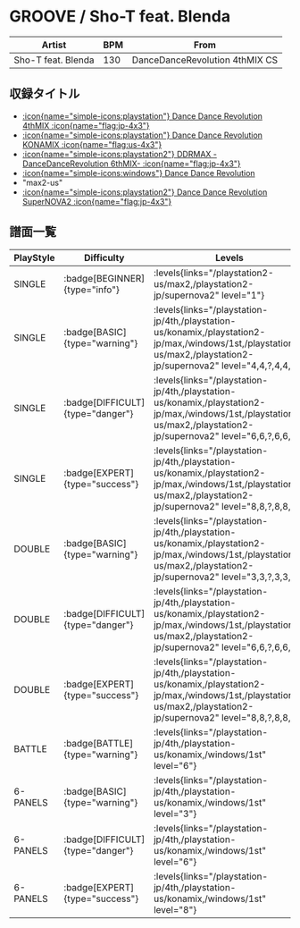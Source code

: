 # GROOVE / Sho-T feat. Blenda

|Artist|BPM|From|
|------|---|----|
|Sho-T feat. Blenda|130|DanceDanceRevolution 4thMIX CS|

## 収録タイトル

- [:icon{name="simple-icons:playstation"} Dance Dance Revolution 4thMIX :icon{name="flag:jp-4x3"}](/playstation-jp/4th)
- [:icon{name="simple-icons:playstation"} Dance Dance Revolution KONAMIX :icon{name="flag:us-4x3"}](/playstation-us/konamix)
- [:icon{name="simple-icons:playstation2"} DDRMAX -DanceDanceRevolution 6thMIX- :icon{name="flag:jp-4x3"}](/playstation2-jp/max)
- [:icon{name="simple-icons:windows"} Dance Dance Revolution](/windows/1st)
- "max2-us"
- [:icon{name="simple-icons:playstation2"} Dance Dance Revolution SuperNOVA2 :icon{name="flag:jp-4x3"}](/playstation2-jp/supernova2)

## 譜面一覧

|PlayStyle|Difficulty|Levels|Notes|Movie|
|---------|----------|------|-----|-----|
|SINGLE| :badge[BEGINNER]{type="info"}| :levels{links="/playstation2-us/max2,/playstation2-jp/supernova2" level="1"}|81/0||
|SINGLE| :badge[BASIC]{type="warning"}| :levels{links="/playstation-jp/4th,/playstation-us/konamix,/playstation2-jp/max,/windows/1st,/playstation2-us/max2,/playstation2-jp/supernova2" level="4,4,?,4,4,4"}|139/0||
|SINGLE| :badge[DIFFICULT]{type="danger"}| :levels{links="/playstation-jp/4th,/playstation-us/konamix,/playstation2-jp/max,/windows/1st,/playstation2-us/max2,/playstation2-jp/supernova2" level="6,6,?,6,6,6"}|195/0||
|SINGLE| :badge[EXPERT]{type="success"}| :levels{links="/playstation-jp/4th,/playstation-us/konamix,/playstation2-jp/max,/windows/1st,/playstation2-us/max2,/playstation2-jp/supernova2" level="8,8,?,8,8,8"}|264/0||
|DOUBLE| :badge[BASIC]{type="warning"}| :levels{links="/playstation-jp/4th,/playstation-us/konamix,/playstation2-jp/max,/windows/1st,/playstation2-us/max2,/playstation2-jp/supernova2" level="3,3,?,3,3,3"}|134/0||
|DOUBLE| :badge[DIFFICULT]{type="danger"}| :levels{links="/playstation-jp/4th,/playstation-us/konamix,/playstation2-jp/max,/windows/1st,/playstation2-us/max2,/playstation2-jp/supernova2" level="6,6,?,6,6,6"}|193/0||
|DOUBLE| :badge[EXPERT]{type="success"}| :levels{links="/playstation-jp/4th,/playstation-us/konamix,/playstation2-jp/max,/windows/1st,/playstation2-us/max2,/playstation2-jp/supernova2" level="8,8,?,8,8,8"}|255/0||
|BATTLE| :badge[BATTLE]{type="warning"}| :levels{links="/playstation-jp/4th,/playstation-us/konamix,/windows/1st" level="6"}|||
|6-PANELS| :badge[BASIC]{type="warning"}| :levels{links="/playstation-jp/4th,/playstation-us/konamix,/windows/1st" level="3"}|137/0||
|6-PANELS| :badge[DIFFICULT]{type="danger"}| :levels{links="/playstation-jp/4th,/playstation-us/konamix,/windows/1st" level="6"}|194/0||
|6-PANELS| :badge[EXPERT]{type="success"}| :levels{links="/playstation-jp/4th,/playstation-us/konamix,/windows/1st" level="8"}|258/0||
